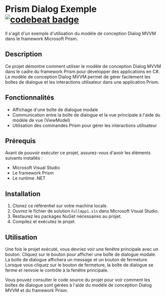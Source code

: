 # Prism Dialog Exemple [![codebeat badge](https://codebeat.co/badges/213b0f32-fb6d-4e6b-8252-d1970e16bcee)](https://codebeat.co/projects/gitlab-com-bizouarn-prism_dialog_exemple-main)

Il s'agit d'un exemple d'utilisation du modèle de conception Dialog MVVM dans le framework Microsoft Prism.

## Description

Ce projet démontre comment utiliser le modèle de conception Dialog MVVM dans le cadre du framework Prism pour développer des applications en C#. Le modèle de conception Dialog MVVM permet de gérer facilement les boîtes de dialogue et les interactions utilisateur dans une application Prism.

## Fonctionnalités

- Affichage d'une boîte de dialogue modale
- Communication entre la boîte de dialogue et la vue principale à l'aide du modèle de vue (ViewModel)
- Utilisation des commandes Prism pour gérer les interactions utilisateur

## Prérequis

Avant de pouvoir exécuter ce projet, assurez-vous d'avoir les éléments suivants installés :

- Microsoft Visual Studio
- Le framework Prism
- Le runtime .NET

## Installation

1. Clonez ce référentiel sur votre machine locale.
2. Ouvrez le fichier de solution `FullApp1.sln` dans Microsoft Visual Studio.
3. Restaurez les packages NuGet nécessaires au projet.
4. Compilez et exécutez le projet.

## Utilisation

Une fois le projet exécuté, vous devriez voir une fenêtre principale avec un bouton. Cliquez sur le bouton pour afficher une boîte de dialogue modale. La boîte de dialogue affichera un message et un bouton de fermeture. Lorsque vous cliquez sur le bouton de fermeture, la boîte de dialogue se ferme et renvoie le contrôle à la fenêtre principale.

Vous pouvez consulter le code source du projet pour voir comment les boîtes de dialogue sont gérées à l'aide du modèle de conception Dialog MVVM et du framework Prism.